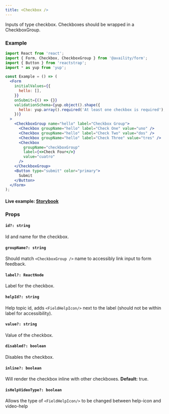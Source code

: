 ```yaml
---
title: <Checkbox />
---
```


Inputs of type checkbox. Checkboxes should be wrapped in a CheckboxGroup.

### Example

```jsx
import React from 'react';
import { Form, Checkbox, CheckboxGroup } from '@availity/form';
import { Button } from 'reactstrap';
import * as yup from 'yup';

const Example = () => (
  <Form
    initialValues={{
      hello: [],
    }}
    onSubmit={() => {}}
    validationSchema={yup.object().shape({
      hello: yup.array().required('At least one checkbox is required'),
    })}
  >
    <CheckboxGroup name="hello" label="Checkbox Group">
      <Checkbox groupName="hello" label="Check One" value="uno" />
      <Checkbox groupName="hello" label="Check Two" value="dos" />
      <Checkbox groupName="hello" label="Check Three" value="tres" />
      <Checkbox
        groupName="checkboxGroup"
        label={<>Check Four</>}
        value="cuatro"
      />
    </CheckboxGroup>
    <Button type="submit" color="primary">
      Submit
    </Button>
  </Form>
);
```

#### Live example: [Storybook](https://availity.github.io/availity-react/storybook/?path=/docs/bootstrap-components-form-checkboxgroup--docs)

### Props

#### `id?: string`

Id and name for the checkbox.

#### `groupName?: string`

Should match `<CheckboxGroup />` name to accessibly link input to form feedback.

#### `label?: ReactNode`

Label for the checkbox.

#### `helpId?: string`

Help topic id, adds `<FieldHelpIcon/>` next to the label (should not be within label for accessibility).

#### `value?: string`

Value of the checkbox.

#### `disabled?: boolean`

Disables the checkbox.

#### `inline?: boolean`

Will render the checkbox inline with other checkboxes. **Default:** true.

#### `isHelpVideoType?: boolean`

Allows the type of `<FieldHelpIcon/>` to be changed between help-icon and video-help
